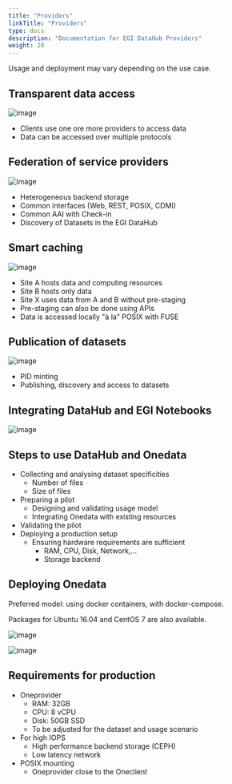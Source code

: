 ```yaml
---
title: "Providers"
linkTitle: "Providers"
type: docs
description: "Documentation for EGI DataHub Providers"
weight: 20
---
```


Usage and deployment may vary depending on the use case.

## Transparent data access

![image](datahub-transparent-data-access.png)

- Clients use one ore more providers to access data
- Data can be accessed over multiple protocols

## Federation of service providers

![image](datahub-federation-of-service-providers.png)

- Heterogeneous backend storage
- Common interfaces (Web, REST, POSIX, CDMI)
- Common AAI with Check-in
- Discovery of Datasets in the EGI DataHub

## Smart caching

![image](datahub-smart-caching.png)

- Site A hosts data and computing resources
- Site B hosts only data
- Site X uses data from A and B without pre-staging
- Pre-staging can also be done using APIs
- Data is accessed locally "à la" POSIX with FUSE

## Publication of datasets

![image](datahub-publication-of-datasets.png)

- PID minting
- Publishing, discovery and access to datasets

## Integrating DataHub and EGI Notebooks

![image](datahub-notebooks-integration.png)

## Steps to use DataHub and Onedata

- Collecting and analysing dataset specificities
  - Number of files
  - Size of files
- Preparing a pilot
  - Designing and validating usage model
  - Integrating Onedata with existing resources
- Validating the pilot
- Deploying a production setup
  - Ensuring hardware requirements are sufficient
    - RAM, CPU, Disk, Network,...
    - Storage backend

## Deploying Onedata

Preferred model: using docker containers, with docker-compose.

Packages for Ubuntu 16.04 and CentOS 7 are also available.

![image](docker-logo.png)

![image](onedata-logo.png)

## Requirements for production

- Oneprovider
  - RAM: 32GB
  - CPU: 8 vCPU
  - Disk: 50GB SSD
  - To be adjusted for the dataset and usage scenario
- For high IOPS
  - High performance backend storage (CEPH)
  - Low latency network
- POSIX mounting
  - Oneprovider close to the Oneclient
